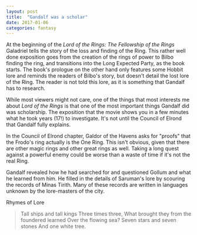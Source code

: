 ```yaml
---
layout: post
title:  "Gandalf was a scholar"
date: 2017-01-06
categories: fantasy
---
```


At the beginning of the *Lord of the Rings: The Fellowship of the Rings* Galadriel tells the story of the loss and finding of the Ring. This rather well done exposition goes from the creation of the rings of power to Bilbo finding the ring, and transitions into the Long Expected Party, as the book starts. The book's prologue on the other hand only features some Hobbit lore and reminds the readers of Bilbo's story, but doesn't detail the lost lore of the Ring. The reader is not told this lore, as it is something that Gandalf has to research.

While most viewers might not care, one of the things that most interests me about *Lord of the Rings* is that one of the most important things Gandalf did was scholarship. The exposition that the movie shows you in a few minutes what he took years (17!) to investigate. It's not until the Council of Elrond that Gandalf fully explains.

In the Council of Elrond chapter, Galdor of the Havens asks for "proofs" that the Frodo's ring actually is the One Ring. This isn't obvious, given that there are other magic rings and other great rings as well. Taking a long quest against a powerful enemy could be worse than a waste of time if it's not the real Ring.

Gandalf revealed how he had searched for and questioned Gollum and what he learned from him. He filled in the details of Saruman's lore by scouring the records of Minas Tirith. Many of these records are written in languages unknown by the lore-masters of the city.

Rhymes of Lore

>Tall ships and tall kings
Three times three,
What brought they from the foundered learned
Over the flowing sea?
Seven stars and seven stones
And one white tree.
